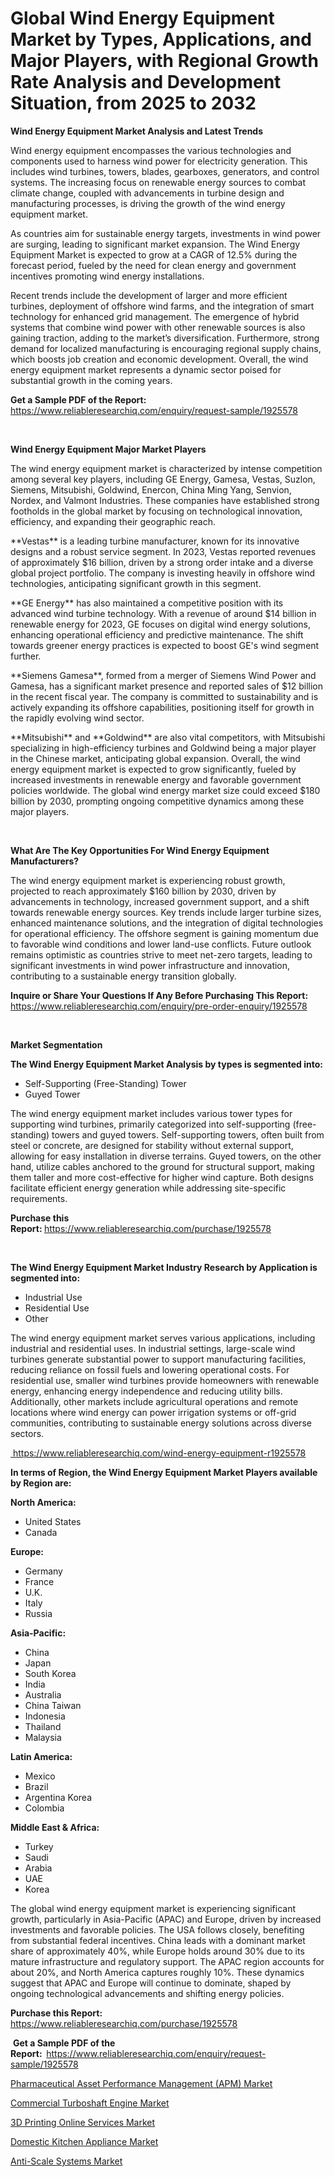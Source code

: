 <p><h1>Global Wind Energy Equipment Market by Types, Applications, and Major Players, with Regional Growth Rate Analysis and Development Situation, from 2025 to 2032</h1></p><p><strong>Wind Energy Equipment Market Analysis and Latest Trends</strong></p>
<p><p>Wind energy equipment encompasses the various technologies and components used to harness wind power for electricity generation. This includes wind turbines, towers, blades, gearboxes, generators, and control systems. The increasing focus on renewable energy sources to combat climate change, coupled with advancements in turbine design and manufacturing processes, is driving the growth of the wind energy equipment market.</p><p>As countries aim for sustainable energy targets, investments in wind power are surging, leading to significant market expansion. The Wind Energy Equipment Market is expected to grow at a CAGR of 12.5% during the forecast period, fueled by the need for clean energy and government incentives promoting wind energy installations.</p><p>Recent trends include the development of larger and more efficient turbines, deployment of offshore wind farms, and the integration of smart technology for enhanced grid management. The emergence of hybrid systems that combine wind power with other renewable sources is also gaining traction, adding to the market’s diversification. Furthermore, strong demand for localized manufacturing is encouraging regional supply chains, which boosts job creation and economic development. Overall, the wind energy equipment market represents a dynamic sector poised for substantial growth in the coming years.</p></p>
<p><strong>Get a Sample PDF of the Report:&nbsp;</strong> <a href="https://www.reliableresearchiq.com/enquiry/request-sample/1925578?utm_campaign=904&utm_medium=2&utm_source=Github&utm_content=ia&utm_term=28032025&utm_id=wind-energy-equipment">https://www.reliableresearchiq.com/enquiry/request-sample/1925578</a></p>
<p>&nbsp;</p>
<p><strong>Wind Energy Equipment Major Market Players</strong></p>
<p><p>The wind energy equipment market is characterized by intense competition among several key players, including GE Energy, Gamesa, Vestas, Suzlon, Siemens, Mitsubishi, Goldwind, Enercon, China Ming Yang, Senvion, Nordex, and Valmont Industries. These companies have established strong footholds in the global market by focusing on technological innovation, efficiency, and expanding their geographic reach.</p><p>**Vestas** is a leading turbine manufacturer, known for its innovative designs and a robust service segment. In 2023, Vestas reported revenues of approximately $16 billion, driven by a strong order intake and a diverse global project portfolio. The company is investing heavily in offshore wind technologies, anticipating significant growth in this segment.</p><p>**GE Energy** has also maintained a competitive position with its advanced wind turbine technology. With a revenue of around $14 billion in renewable energy for 2023, GE focuses on digital wind energy solutions, enhancing operational efficiency and predictive maintenance. The shift towards greener energy practices is expected to boost GE's wind segment further.</p><p>**Siemens Gamesa**, formed from a merger of Siemens Wind Power and Gamesa, has a significant market presence and reported sales of $12 billion in the recent fiscal year. The company is committed to sustainability and is actively expanding its offshore capabilities, positioning itself for growth in the rapidly evolving wind sector.</p><p>**Mitsubishi** and **Goldwind** are also vital competitors, with Mitsubishi specializing in high-efficiency turbines and Goldwind being a major player in the Chinese market, anticipating global expansion. Overall, the wind energy equipment market is expected to grow significantly, fueled by increased investments in renewable energy and favorable government policies worldwide. The global wind energy market size could exceed $180 billion by 2030, prompting ongoing competitive dynamics among these major players.</p></p>
<p>&nbsp;</p>
<p><strong>What Are The Key Opportunities For Wind Energy Equipment Manufacturers?</strong></p>
<p><p>The wind energy equipment market is experiencing robust growth, projected to reach approximately $160 billion by 2030, driven by advancements in technology, increased government support, and a shift towards renewable energy sources. Key trends include larger turbine sizes, enhanced maintenance solutions, and the integration of digital technologies for operational efficiency. The offshore segment is gaining momentum due to favorable wind conditions and lower land-use conflicts. Future outlook remains optimistic as countries strive to meet net-zero targets, leading to significant investments in wind power infrastructure and innovation, contributing to a sustainable energy transition globally.</p></p>
<p><strong>Inquire or Share Your Questions If Any Before Purchasing This Report:</strong> <a href="https://www.reliableresearchiq.com/enquiry/pre-order-enquiry/1925578?utm_campaign=904&utm_medium=2&utm_source=Github&utm_content=ia&utm_term=28032025&utm_id=wind-energy-equipment">https://www.reliableresearchiq.com/enquiry/pre-order-enquiry/1925578</a></p>
<p>&nbsp;</p>
<p><strong>Market Segmentation</strong></p>
<p><strong>The Wind Energy Equipment Market Analysis by types is segmented into:</strong></p>
<p><ul><li>Self-Supporting (Free-Standing) Tower</li><li>Guyed Tower</li></ul></p>
<p><p>The wind energy equipment market includes various tower types for supporting wind turbines, primarily categorized into self-supporting (free-standing) towers and guyed towers. Self-supporting towers, often built from steel or concrete, are designed for stability without external support, allowing for easy installation in diverse terrains. Guyed towers, on the other hand, utilize cables anchored to the ground for structural support, making them taller and more cost-effective for higher wind capture. Both designs facilitate efficient energy generation while addressing site-specific requirements.</p></p>
<p><strong>Purchase this Report:&nbsp;</strong><a href="https://www.reliableresearchiq.com/purchase/1925578?utm_campaign=904&utm_medium=2&utm_source=Github&utm_content=ia&utm_term=28032025&utm_id=wind-energy-equipment">https://www.reliableresearchiq.com/purchase/1925578</a></p>
<p>&nbsp;</p>
<p><strong>The Wind Energy Equipment Market Industry Research by Application is segmented into:</strong></p>
<p><ul><li>Industrial Use</li><li>Residential Use</li><li>Other</li></ul></p>
<p><p>The wind energy equipment market serves various applications, including industrial and residential uses. In industrial settings, large-scale wind turbines generate substantial power to support manufacturing facilities, reducing reliance on fossil fuels and lowering operational costs. For residential use, smaller wind turbines provide homeowners with renewable energy, enhancing energy independence and reducing utility bills. Additionally, other markets include agricultural operations and remote locations where wind energy can power irrigation systems or off-grid communities, contributing to sustainable energy solutions across diverse sectors.</p></p>
<p><a href="https://www.reliableresearchiq.com/wind-energy-equipment-r1925578?utm_campaign=904&utm_medium=2&utm_source=Github&utm_content=ia&utm_term=28032025&utm_id=wind-energy-equipment">&nbsp;https://www.reliableresearchiq.com/wind-energy-equipment-r1925578</a></p>
<p><strong>In terms of Region, the Wind Energy Equipment Market Players available by Region are:</strong></p>
<p>
    <p> <strong> North America: </strong>
        <ul>
            <li>United States</li>
            <li>Canada</li>
        </ul>
        </p> 
    <p> <strong> Europe: </strong>
        <ul>
            <li>Germany</li>
            <li>France</li>
            <li>U.K.</li>
            <li>Italy</li>
            <li>Russia</li>
        </ul>
        </p> 
    <p> <strong> Asia-Pacific: </strong>
        <ul>
            <li>China</li>
            <li>Japan</li>
            <li>South Korea</li>
            <li>India</li>
            <li>Australia</li>
            <li>China Taiwan</li>
            <li>Indonesia</li>
            <li>Thailand</li>
            <li>Malaysia</li>
        </ul>
        </p> 
    <p> <strong> Latin America: </strong>
        <ul>
            <li>Mexico</li>
            <li>Brazil</li>
            <li>Argentina Korea</li>
            <li>Colombia</li>
        </ul>
        </p> 
    <p> <strong> Middle East & Africa: </strong>
        <ul>
            <li>Turkey</li>
            <li>Saudi</li>
            <li>Arabia</li>
            <li>UAE</li>
            <li>Korea</li>
        </ul>
    </p>
    </p>
<p><p>The global wind energy equipment market is experiencing significant growth, particularly in Asia-Pacific (APAC) and Europe, driven by increased investments and favorable policies. The USA follows closely, benefiting from substantial federal incentives. China leads with a dominant market share of approximately 40%, while Europe holds around 30% due to its mature infrastructure and regulatory support. The APAC region accounts for about 20%, and North America captures roughly 10%. These dynamics suggest that APAC and Europe will continue to dominate, shaped by ongoing technological advancements and shifting energy policies.</p></p>
<p><strong>Purchase this Report: </strong><a href="https://www.reliableresearchiq.com/purchase/1925578?utm_campaign=904&utm_medium=2&utm_source=Github&utm_content=ia&utm_term=28032025&utm_id=wind-energy-equipment">https://www.reliableresearchiq.com/purchase/1925578</a></p>
<p>&nbsp;<strong>Get a Sample PDF of the Report:&nbsp;&nbsp;</strong><a href="https://www.reliableresearchiq.com/enquiry/request-sample/1925578?utm_campaign=904&utm_medium=2&utm_source=Github&utm_content=ia&utm_term=28032025&utm_id=wind-energy-equipment">https://www.reliableresearchiq.com/enquiry/request-sample/1925578</a></p>
<p><strong></strong></p>
<p><p><a href="https://github.com/mismannely/Market-Research-Report-List-1/blob/main/pharmaceutical-asset-performance-management-apm-market.md?utm_campaign=904&utm_medium=2&utm_source=Github&utm_content=ia&utm_term=28032025&utm_id=wind-energy-equipment">Pharmaceutical Asset Performance Management (APM) Market</a></p><p><a href="https://github.com/lonanweaseh4/Market-Research-Report-List-1/blob/main/commercial-turboshaft-engine-market.md?utm_campaign=904&utm_medium=2&utm_source=Github&utm_content=ia&utm_term=28032025&utm_id=wind-energy-equipment">Commercial Turboshaft Engine Market</a></p><p><a href="https://github.com/tentandyik/Market-Research-Report-List-1/blob/main/3d-printing-online-services-market.md?utm_campaign=904&utm_medium=2&utm_source=Github&utm_content=ia&utm_term=28032025&utm_id=wind-energy-equipment">3D Printing Online Services Market</a></p><p><a href="https://github.com/myongfranzcs/Market-Research-Report-List-1/blob/main/domestic-kitchen-appliance-market.md?utm_campaign=904&utm_medium=2&utm_source=Github&utm_content=ia&utm_term=28032025&utm_id=wind-energy-equipment">Domestic Kitchen Appliance Market</a></p><p><a href="https://github.com/biandnikelrs/Market-Research-Report-List-1/blob/main/anti-scale-systems-market.md?utm_campaign=904&utm_medium=2&utm_source=Github&utm_content=ia&utm_term=28032025&utm_id=wind-energy-equipment">Anti-Scale Systems Market</a></p></p>